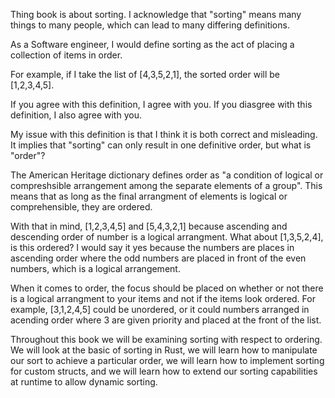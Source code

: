Thing book is about sorting. I acknowledge that "sorting" means many things to many people, which can lead to many differing definitions. 

As a Software engineer, I would define sorting as the act of placing a collection of items in order.

For example, if I take the list of [4,3,5,2,1], the sorted order will be [1,2,3,4,5].

If you agree with this definition, I agree with you. If you diasgree with this definition, I also agree with you.

My issue with this definition is that I think it is both correct and misleading. It implies that "sorting" can only result in one definitive order, but what is "order"?

The American Heritage dictionary defines order as "a condition of logical or compreshsible arrangement among the separate elements of a group". This means that as long as the final arrangment of elements is logical or comprehensible, they are ordered.

With that in mind, [1,2,3,4,5] and [5,4,3,2,1] because ascending and descending order of number is a logical arrangment. What about [1,3,5,2,4], is this ordered? I would say it yes because the numbers are places in ascending order where the odd numbers are placed in front of the even numbers, which is a logical arrangement.

When it comes to order, the focus should be placed on whether or not there is a logical arrangment to your items and not if the items look ordered. For example, [3,1,2,4,5] could be unordered, or it could numbers arranged in acending order where 3 are given priority and placed at the front of the list.

Throughout this book we will be examining sorting with respect to ordering. We will look at the basic of sorting in Rust, we will learn how to manipulate our sort to achieve a particular order, we will learn how to implement sorting for custom structs, and we will learn how to extend our sorting capabilities at runtime to allow dynamic sorting.
